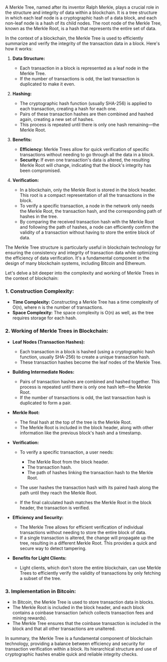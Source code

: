 A Merkle Tree, named after its inventor Ralph Merkle, plays a crucial role in the structure and integrity of data within a blockchain. It is a tree structure in which each leaf node is a cryptographic hash of a data block, and each non-leaf node is a hash of its child nodes. The root node of the Merkle Tree, known as the Merkle Root, is a hash that represents the entire set of data.

In the context of a blockchain, the Merkle Tree is used to efficiently summarize and verify the integrity of the transaction data in a block. Here's how it works:

1. **Data Structure:**
   - Each transaction in a block is represented as a leaf node in the Merkle Tree.
   - If the number of transactions is odd, the last transaction is duplicated to make it even.

2. **Hashing:**
   - The cryptographic hash function (usually SHA-256) is applied to each transaction, creating a hash for each one.
   - Pairs of these transaction hashes are then combined and hashed again, creating a new set of hashes.
   - This process is repeated until there is only one hash remaining—the Merkle Root.

3. **Benefits:**
   - **Efficiency:** Merkle Trees allow for quick verification of specific transactions without needing to go through all the data in a block.
   - **Security:** If even one transaction's data is altered, the resulting Merkle Root will change, indicating that the block's integrity has been compromised.

4. **Verification:**
   - In a blockchain, only the Merkle Root is stored in the block header. This root is a compact representation of all the transactions in the block.
   - To verify a specific transaction, a node in the network only needs the Merkle Root, the transaction hash, and the corresponding path of hashes in the tree.
   - By comparing the received transaction hash with the Merkle Root and following the path of hashes, a node can efficiently confirm the validity of a transaction without having to store the entire block of data.

The Merkle Tree structure is particularly useful in blockchain technology for ensuring the consistency and integrity of transaction data while optimizing the efficiency of data verification. It's a fundamental component in the design of many blockchain systems, including Bitcoin and Ethereum.

Let's delve a bit deeper into the complexity and working of Merkle Trees in the context of blockchain:

### 1. **Construction Complexity:**
   - **Time Complexity:** Constructing a Merkle Tree has a time complexity of O(n), where n is the number of transactions.
   - **Space Complexity:** The space complexity is O(n) as well, as the tree requires storage for each hash.

### 2. **Working of Merkle Trees in Blockchain:**

   - **Leaf Nodes (Transaction Hashes):**
     - Each transaction in a block is hashed (using a cryptographic hash function, usually SHA-256) to create a unique transaction hash.
     - These transaction hashes become the leaf nodes of the Merkle Tree.

   - **Building Intermediate Nodes:**
     - Pairs of transaction hashes are combined and hashed together. This process is repeated until there is only one hash left—the Merkle Root.
     - If the number of transactions is odd, the last transaction hash is duplicated to form a pair.

   - **Merkle Root:**
     - The final hash at the top of the tree is the Merkle Root.
     - The Merkle Root is included in the block header, along with other information like the previous block's hash and a timestamp.

   - **Verification:**
     - To verify a specific transaction, a user needs:
       - The Merkle Root from the block header.
       - The transaction hash.
       - The path of hashes linking the transaction hash to the Merkle Root.

     - The user hashes the transaction hash with its paired hash along the path until they reach the Merkle Root.
     - If the final calculated hash matches the Merkle Root in the block header, the transaction is verified.

   - **Efficiency and Security:**
     - The Merkle Tree allows for efficient verification of individual transactions without needing to store the entire block of data.
     - If a single transaction is altered, the change will propagate up the tree, resulting in a different Merkle Root. This provides a quick and secure way to detect tampering.

   - **Benefits for Light Clients:**
     - Light clients, which don't store the entire blockchain, can use Merkle Trees to efficiently verify the validity of transactions by only fetching a subset of the tree.

### 3. **Implementation in Bitcoin:**
   - In Bitcoin, the Merkle Tree is used to store transaction data in blocks.
   - The Merkle Root is included in the block header, and each block contains a coinbase transaction (which collects transaction fees and mining rewards).
   - The Merkle Tree ensures that the coinbase transaction is included in the block and that all other transactions are unaltered.

In summary, the Merkle Tree is a fundamental component of blockchain technology, providing a balance between efficiency and security for transaction verification within a block. Its hierarchical structure and use of cryptographic hashes enable quick and reliable integrity checks.
